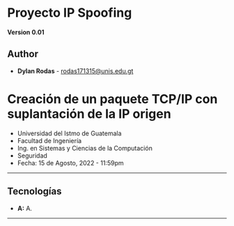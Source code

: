 # Proyecto IP Spoofing #  
**Version 0.01**

## Author
* **Dylan Rodas** - rodas171315@unis.edu.gt

# Creación de un paquete TCP/IP con suplantación de la IP origen #
- Universidad del Istmo de Guatemala
- Facultad de Ingeniería
- Ing. en Sistemas y Ciencias de la Computación
- Seguridad
- Fecha: 15 de Agosto, 2022 - 11:59pm

---
## Tecnologías
* **A:** A.
---